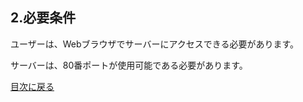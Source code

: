 <h2>2.必要条件</h2>

ユーザーは、Webブラウザでサーバーにアクセスできる必要があります。

サーバーは、80番ポートが使用可能である必要があります。

<a href=./../README.md>目次に戻る</a>
